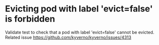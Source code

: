 # Evicting pod with label 'evict=false' is forbidden

Validate test to check that a pod with label 'evict=false' cannot be evicted. Related issue https://github.com/kyverno/kyverno/issues/4313